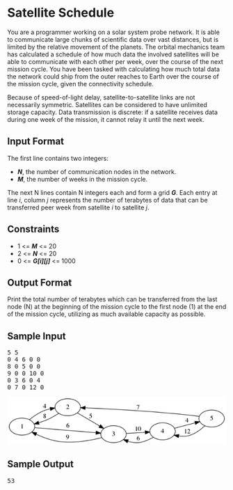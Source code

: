 # Satellite Schedule

You are a programmer working on a solar system probe network. It is able to communicate large chunks of scientific data over vast distances, but is limited by the relative movement of the planets. The orbital mechanics team has calculated a schedule of how much data the involved satellites will be able to communicate with each other per week, over the course of the next mission cycle. You have been tasked with calculating how much total data the network could ship from the outer reaches to Earth over the course of the mission cycle, given the connectivity schedule.

Because of speed-of-light delay, satellite-to-satellite links are not necessarily symmetric. Satellites can be considered to have unlimited storage capacity. Data transmission is discrete: if a satellite receives data during one week of the mission, it cannot relay it until the next week.

## Input Format

The first line contains two integers:

* __*N*__, the number of communication nodes in the network.
* __*M*__, the number of weeks in the mission cycle.

The next N lines contain N integers each and form a grid __*G*__. Each entry at line *i*, column *j* represents the number of terabytes of data that can be transferred peer week from satellite *i* to satellite *j*.

## Constraints 

* 1 <= __*M*__ <= 20
* 2 <= __*N*__ <= 20
* 0 <= __*G[i][j]*__ <= 1000

## Output Format

Print the total number of terabytes which can be transferred from the last node (N) at the beginning of the mission cycle to the first node (1) at the end of the mission cycle, utilizing as much available capacity as possible.

## Sample Input
<pre>
5 5
0 4 6 0 0
8 0 5 0 0
9 0 0 10 0
0 3 6 0 4
0 7 0 12 0
</pre>

![_](graph.png)

## Sample Output
<pre>
53
</pre>
